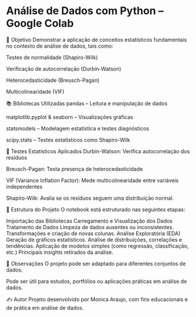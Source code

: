 #  Análise de Dados com Python – Google Colab

🎯 Objetivo
Demonstrar a aplicação de conceitos estatísticos fundamentais no contexto de análise de dados, tais como:

Testes de normalidade (Shapiro-Wilk)

Verificação de autocorrelação (Durbin-Watson)

Heterocedasticidade (Breusch-Pagan)

Multicolinearidade (VIF)

📚 Bibliotecas Utilizadas
pandas – Leitura e manipulação de dados

matplotlib.pyplot & seaborn – Visualizações gráficas

statsmodels – Modelagem estatística e testes diagnósticos

scipy.stats – Testes estatísticos como Shapiro-Wilk

🧪 Testes Estatísticos Aplicados
Durbin-Watson: Verifica autocorrelação dos resíduos

Breusch-Pagan: Testa presença de heterocedasticidade

VIF (Variance Inflation Factor): Mede multicolinearidade entre variáveis independentes

Shapiro-Wilk: Avalia se os resíduos seguem uma distribuição normal.

📁 Estrutura do Projeto
O notebook está estruturado nas seguintes etapas:

Importação das Bibliotecas
Carregamento e Visualização dos Dados
Tratamento de Dados
Limpeza de dados ausentes ou inconsistentes. 
Transformações e criação de novas colunas.
Análise Exploratória (EDA)
Geração de gráficos estatísticos.
Análise de distribuições, correlações e tendências.
Aplicação de modelos simples (como regressão, classificação, etc.)
Principais insights retirados da análise.

📌 Observações
O projeto pode ser adaptado para diferentes conjuntos de dados.

Pode ser útil para estudos, portfólios ou aplicações práticas em análise de dados.

✍️ Autor
Projeto desenvolvido por Monica Araujo, com fins educacionais e de prática em análise de dados.

